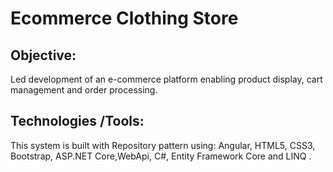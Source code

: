 # Ecommerce Clothing Store
## Objective: 
Led development of an e-commerce platform enabling product display, cart management and order processing.  
## Technologies /Tools: 
This system is built with Repository pattern using: Angular, HTML5, CSS3, Bootstrap, ASP.NET Core,WebApi, C#, Entity Framework Core and LINQ .
